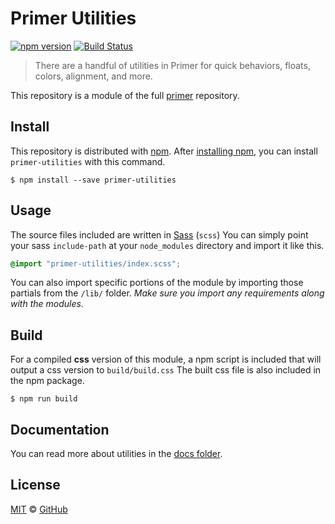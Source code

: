 # Primer Utilities

[![npm version](http://img.shields.io/npm/v/primer-utilities.svg)](https://www.npmjs.org/package/primer-utilities)
[![Build Status](https://travis-ci.org/primer/primer.svg?branch=master)](https://travis-ci.org/primer/primer)

> There are a handful of utilities in Primer for quick behaviors, floats, colors, alignment, and more.

This repository is a module of the full [primer][primer] repository.

## Install

This repository is distributed with [npm][npm]. After [installing npm][install-npm], you can install `primer-utilities` with this command.

```
$ npm install --save primer-utilities
```

## Usage

The source files included are written in [Sass][sass] (`scss`) You can simply point your sass `include-path` at your `node_modules` directory and import it like this.

```scss
@import "primer-utilities/index.scss";
```

You can also import specific portions of the module by importing those partials from the `/lib/` folder. _Make sure you import any requirements along with the modules._

## Build

For a compiled **css** version of this module, a npm script is included that will output a css version to `build/build.css` The built css file is also included in the npm package.

```
$ npm run build
```

## Documentation

You can read more about utilities in the [docs folder](./docs/).

## License

[MIT](./LICENSE) &copy; [GitHub](https://github.com/)

[primer]: https://github.com/primer/primer
[docs]: http://primer.github.io/
[npm]: https://www.npmjs.com/
[install-npm]: https://docs.npmjs.com/getting-started/installing-node
[sass]: http://sass-lang.com/
